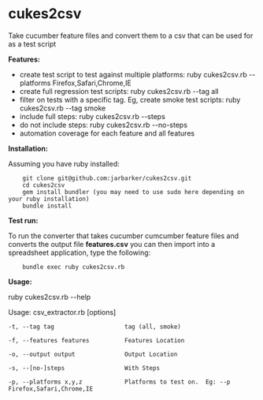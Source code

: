 cukes2csv
============

Take cucumber feature files and convert them to a csv that can be used for as a test script


**Features:**

 * create test script to test against multiple platforms: ruby cukes2csv.rb --platforms Firefox,Safari,Chrome,IE
 * create full regression test scripts: ruby cukes2csv.rb --tag all
 * filter on tests with a specific tag.  Eg, create smoke test scripts: ruby cukes2csv.rb --tag smoke
 * include full steps: ruby cukes2csv.rb --steps
 * do not include steps: ruby cukes2csv.rb --no-steps
 * automation coverage for each feature and all features
 

**Installation:**

Assuming you have ruby installed:

        git clone git@github.com:jarbarker/cukes2csv.git
        cd cukes2csv
        gem install bundler (you may need to use sudo here depending on your ruby installation)
        bundle install

        
**Test run:**

To run the converter that takes cucumber cumcumber feature files and converts the output file **features.csv** you can then import into a spreadsheet application, type the following:

        bundle exec ruby cukes2csv.rb


**Usage:**

ruby cukes2csv.rb --help

Usage: csv_extractor.rb [options]

    -t, --tag tag                    tag (all, smoke)
    
    -f, --features features          Features Location
    
    -o, --output output              Output Location
    
    -s, --[no-]steps                 With Steps
    
    -p, --platforms x,y,z            Platforms to test on.  Eg: --p Firefox,Safari,Chrome,IE
    

